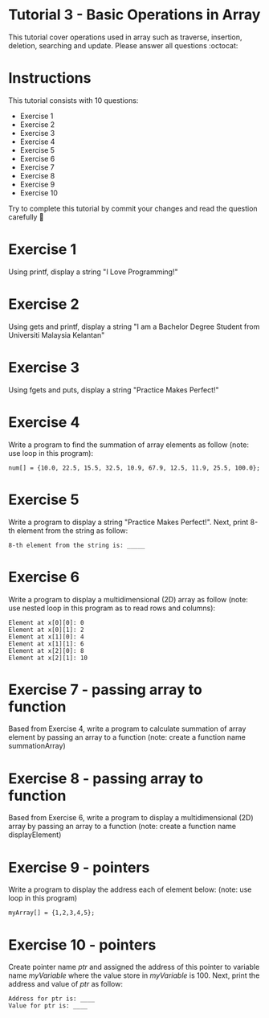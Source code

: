 # Tutorial 3 - Basic Operations in Array

This tutorial cover operations used in array such as traverse, insertion, deletion, searching and update. Please answer all questions :octocat:

# Instructions 

This tutorial consists with 10 questions: 

* Exercise 1
* Exercise 2
* Exercise 3
* Exercise 4
* Exercise 5
* Exercise 6
* Exercise 7
* Exercise 8
* Exercise 9
* Exercise 10

Try to complete this tutorial by commit your changes and read the question carefully :rocket: 

# Exercise 1
Using printf, display a string "I Love Programming!" 

# Exercise 2
Using gets and printf, display a string "I am a Bachelor Degree Student from Universiti Malaysia Kelantan"

# Exercise 3 
Using fgets and puts, display a string "Practice Makes Perfect!"

# Exercise 4
Write a program to find the summation of array elements as follow (note: use loop in this program): 

```
num[] = {10.0, 22.5, 15.5, 32.5, 10.9, 67.9, 12.5, 11.9, 25.5, 100.0};
```

# Exercise 5
Write a program to display a string "Practice Makes Perfect!". Next, print 8-th element from the string as follow:

```
8-th element from the string is: _____
```

# Exercise 6 
Write a program to display a multidimensional (2D) array as follow (note: use nested loop in this program as to read rows and columns): 

```
Element at x[0][0]: 0
Element at x[0][1]: 2
Element at x[1][0]: 4
Element at x[1][1]: 6
Element at x[2][0]: 8
Element at x[2][1]: 10
```

# Exercise 7 - passing array to function
Based from Exercise 4, write a program to calculate summation of array element by passing an array to a function (note: create a function name summationArray)

# Exercise 8 - passing array to function
Based from Exercise 6, write a program to display a multidimensional (2D) array by passing an array to a function (note: create a function name displayElement)

# Exercise 9 - pointers
Write a program to display the address each of element below: (note: use loop in this program)

```
myArray[] = {1,2,3,4,5};
```

# Exercise 10 - pointers
Create pointer name *ptr* and assigned the address of this pointer to variable name *myVariable* where the value store in *myVariable* is 100. Next, print the address and value of *ptr* as follow:

```
Address for ptr is: ____
Value for ptr is: ____
```







